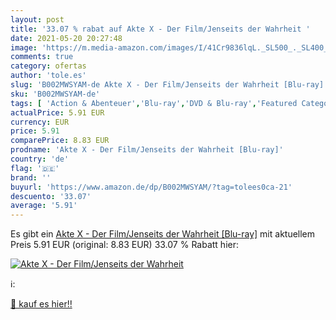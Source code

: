 ```yaml
---
layout: post
title: '33.07 % rabat auf Akte X - Der Film/Jenseits der Wahrheit '
date: 2021-05-20 20:27:48
image: 'https://m.media-amazon.com/images/I/41Cr9836lqL._SL500_._SL400_.jpg'
comments: true
category: ofertas
author: 'tole.es'
slug: 'B002MWSYAM-de Akte X - Der Film/Jenseits der Wahrheit [Blu-ray]'
sku: 'B002MWSYAM-de'
tags: [ 'Action & Abenteuer','Blu-ray','DVD & Blu-ray','Featured Categories','Filme','Horror','Krimi','Science Fiction','Thriller', ]
actualPrice: 5.91 EUR
currency: EUR
price: 5.91
comparePrice: 8.83 EUR
prodname: 'Akte X - Der Film/Jenseits der Wahrheit [Blu-ray]'
country: 'de'
flag: '🇩🇪'
brand: ''
buyurl: 'https://www.amazon.de/dp/B002MWSYAM/?tag=tolees0ca-21'
descuento: '33.07'
average: '5.91'
---
```


Es gibt ein [Akte X - Der Film/Jenseits der Wahrheit [Blu-ray]](https://www.amazon.de/dp/B002MWSYAM/?tag=tolees0ca-21) mit aktuellem Preis 5.91 EUR (original: 8.83 EUR) 33.07 % Rabatt hier:

[![Akte X - Der Film/Jenseits der Wahrheit ](https://m.media-amazon.com/images/I/41Cr9836lqL._SL500_._SL400_.jpg)](https://www.amazon.de/dp/B002MWSYAM/?tag=tolees0ca-21)

ℹ️:


[🛒 kauf es hier!!](https://www.amazon.de/dp/B002MWSYAM/?tag=tolees0ca-21)
